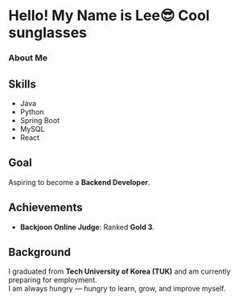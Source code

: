 # Hello! My Name is Lee<span>&#x1F60E;</span> Cool sunglasses

<!--
**gfdsa9497/gfdsa9497** is a ✨ _special_ ✨ repository because its `README.md` (this file) appears on your GitHub profile.

Here are some ideas to get you started:

- 🔭 I’m currently working on ...
- 🌱 I’m currently learning ...
- 👯 I’m looking to collaborate on ...
- 🤔 I’m looking for help with ...
- 💬 Ask me about ...
- 📫 How to reach me: ...
- 😄 Pronouns: ...
- ⚡ Fun fact: ...
-->

### About Me

## Skills
- Java
- Python
- Spring Boot
- MySQL
- React

## Goal
Aspiring to become a **Backend Developer**.

## Achievements
- **Backjoon Online Judge**: Ranked **Gold 3**.

## Background
I graduated from **Tech University of Korea (TUK)** and am currently preparing for employment.  
I am always hungry — hungry to learn, grow, and improve myself.
